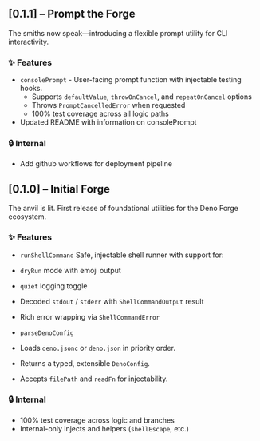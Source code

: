 ## [0.1.1] – Prompt the Forge

The smiths now speak—introducing a flexible prompt utility for CLI interactivity.

### ✨ Features

- `consolePrompt` - User-facing prompt function with injectable testing hooks.
  - Supports `defaultValue`, `throwOnCancel`, and `repeatOnCancel` options
  - Throws `PromptCancelledError` when requested
  - 100% test coverage across all logic paths
- Updated README with information on consolePrompt

### 🔒 Internal
  - Add github workflows for deployment pipeline
  
## [0.1.0] – Initial Forge

The anvil is lit. First release of foundational utilities for the Deno Forge ecosystem.

### ✨ Features

- `runShellCommand`
  Safe, injectable shell runner with support for:
- `dryRun` mode with emoji output
- `quiet` logging toggle
- Decoded `stdout` / `stderr` with `ShellCommandOutput` result
- Rich error wrapping via `ShellCommandError`

- `parseDenoConfig`
- Loads `deno.jsonc` or `deno.json` in priority order.
- Returns a typed, extensible `DenoConfig`.
- Accepts `filePath` and `readFn` for injectability.

### 🔒 Internal

- 100% test coverage across logic and branches
- Internal-only injects and helpers (`shellEscape`, etc.)
